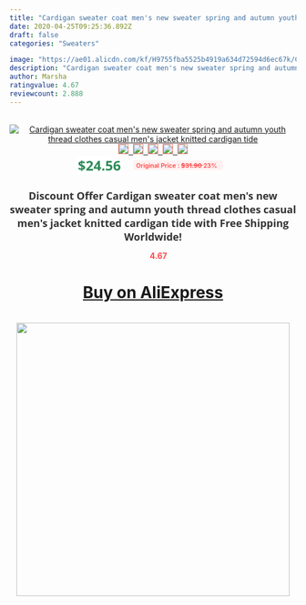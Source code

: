 ```yaml
---
title: "Cardigan sweater coat men's new sweater spring and autumn youth thread clothes casual men's jacket knitted cardigan tide"
date: 2020-04-25T09:25:36.892Z
draft: false
categories: "Sweaters"

image: "https://ae01.alicdn.com/kf/H9755fba5525b4919a634d72594d6ec67k/Cardigan-sweater-coat-men-s-new-sweater-spring-and-autumn-youth-thread-clothes-casual-men-s.jpg"
description: "Cardigan sweater coat men's new sweater spring and autumn youth thread clothes casual men's jacket knitted cardigan tide"
author: Marsha
ratingvalue: 4.67
reviewcount: 2.888
---
```

<br>
<div style="text-align: center;">
<a href="https://s.click.aliexpress.com/e/_9J7Zkp" target="_blank" rel="nofollow noopener noreferrer"><img alt="Cardigan sweater coat men's new sweater spring and autumn youth thread clothes casual men's jacket knitted cardigan tide" class="magnifier-image" src="https://ae01.alicdn.com/kf/H9755fba5525b4919a634d72594d6ec67k/Cardigan-sweater-coat-men-s-new-sweater-spring-and-autumn-youth-thread-clothes-casual-men-s.jpg_640x640.jpg">
<br>
<img style="border:1px solid salmon" src="https://ae01.alicdn.com/kf/H9755fba5525b4919a634d72594d6ec67k/Cardigan-sweater-coat-men-s-new-sweater-spring-and-autumn-youth-thread-clothes-casual-men-s.jpg_120x120.jpg">&nbsp;&nbsp;<img style="border:1px solid salmon" src="https://ae01.alicdn.com/kf/Hec81057cb23748acb0ce0b62185554139/Cardigan-sweater-coat-men-s-new-sweater-spring-and-autumn-youth-thread-clothes-casual-men-s.jpg_120x120.jpg">&nbsp;&nbsp;<img style="border:1px solid salmon" src="https://ae01.alicdn.com/kf/H9e314d3670bf4439a69c0f6768dc2bdac/Cardigan-sweater-coat-men-s-new-sweater-spring-and-autumn-youth-thread-clothes-casual-men-s.jpg_120x120.jpg">&nbsp;&nbsp;<img style="border:1px solid salmon" src="_120x120.jpg">&nbsp;&nbsp;<img style="border:1px solid salmon" src="https://ae01.alicdn.com/kf/He25e8181072742a2b4bdefebd1585538a/Cardigan-sweater-coat-men-s-new-sweater-spring-and-autumn-youth-thread-clothes-casual-men-s.jpg_120x120.jpg"></a></div><br0>
<div style="text-align: center;"><span style="background-color: white; border: 0px; box-sizing: border-box; color: seagreen; display: inline-block; font-family: &quot;open sans&quot; , &quot;arial&quot; , &quot;helvetica&quot; , sans-serif , &quot;heiti&quot;; font-size: 24px; font-stretch: inherit; font-weight: 700; line-height: inherit; margin: 0px 10px 0px 0px; padding: 0px; vertical-align: middle;">$24.56 </span>
<span style="background: rgb(255 , 241 , 241); border-radius: 3px; border: 0px; box-sizing: border-box; color: #ff4747; display: inline-block; font-family: inherit; font-size: 12px; font-stretch: inherit; font-style: inherit; font-variant: inherit; font-weight: 600; line-height: inherit; margin: 0px; padding: 2px 5px; transform: scale(0.9); vertical-align: middle;">Original Price : <b style="text-decoration: line-through;">$31.90 </b> 23%&nbsp;&nbsp;</span></div>
<h1 style="color: #333333; display: inline-block; font-family: &quot;open sans&quot; , &quot;arial&quot; , &quot;helvetica&quot; , sans-serif , &quot;heiti&quot;; font-size: 18px; font-stretch: inherit; font-weight: 700; text-align: center;">Discount Offer Cardigan sweater coat men's new sweater spring and autumn youth thread clothes casual men's jacket knitted cardigan tide with Free Shipping Worldwide!</h1>
<div style="color: #ff4747; text-align: center;">
<img src="https://4.bp.blogspot.com/-M0ZcTcb-5uY/XleCXlxnR4I/AAAAAAAAAEc/OrjgMkXV1oMQFaCRZj5HQwOCBcu3w1FegCPcBGAYYCw/s1600/star.png" style="height: 15px;">&nbsp;<b>4.67</b></div>
<div class="button_cont" align="center"><a class="buynow_a" href="https://s.click.aliexpress.com/e/_9J7Zkp" target="_blank" rel="nofollow noopener noreferrer"><H1>Buy on AliExpress</H1></a></div><br>
<div class="separator" style="clear: both; text-align: center;">
<img src="https://lh3.googleusercontent.com/-pTy5HemUv9M/XlePHvY0dAI/AAAAAAAAAE4/0nX5iRUoIWY8eMW9Dpxeirr157OZliDIgCLcBGAsYHQ/s1600/badge.gif" width="480">
</div>
